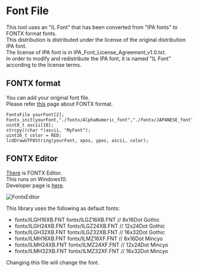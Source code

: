# Font File   
This tool uses an "IL Font" that has been converted from "IPA fonts" to FONTX format fonts.   
This distribution is distributed under the license of the original distribution IPA font.   
The license of IPA font is in IPA_Font_License_Agreement_v1.0.txt.   
In order to modify and redistribute the IPA font, it is named "IL Font" according to the license terms.   

## FONTX format   
You can add your original font file.   
Please refer [this](http://elm-chan.org/docs/dosv/fontx_e.html) page about FONTX format.   

```
FontxFile yourFont[2];
Fontx_init(yourFont,"./fontx/AlphaNumeric_font","./fontx/JAPANESE_font");
uint8_t ascii[10];
strcpy((char *)ascii, "MyFont");
uint16_t color = RED;
lcdDrawUTF8String(yourFont, xpos, ypos, ascii, color);
```

## FONTX Editor   
[There](http://elm-chan.org/fsw/fontxedit.zip) is FONTX Editor.   
This runs on Windows10.   
Developer page is [here](http://elm-chan.org/fsw_e.html).   

![FontxEditor](https://user-images.githubusercontent.com/6020549/78731275-3b889800-797a-11ea-81ba-096dbf07c4b8.png)


This library uses the following as default fonts:   
- fontx/ILGH16XB.FNT fontx/ILGZ16XB.FNT // 8x16Dot Gothic
- fontx/ILGH24XB.FNT fontx/ILGZ24XB.FNT // 12x24Dot Gothic
- fontx/ILGH32XB.FNT fontx/ILGZ32XB.FNT // 16x32Dot Gothic
- fontx/ILMH16XB.FNT fontx/ILMZ16XF.FNT // 8x16Dot Mincyo
- fontx/ILMH24XB.FNT fontx/ILMZ24XF.FNT // 12x24Dot Mincyo
- fontx/ILMH32XB.FNT fontx/ILMZ32XF.FNT // 16x32Dot Mincyo

Changing this file will change the font.
